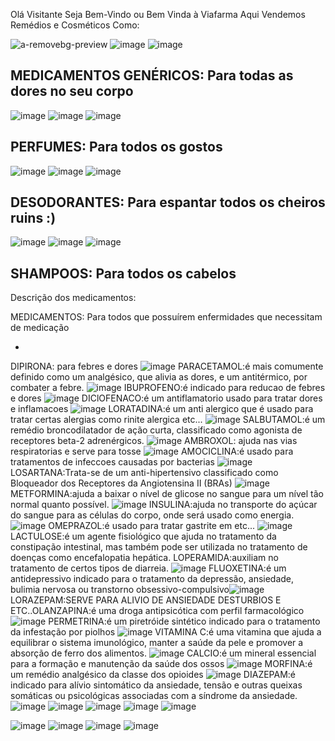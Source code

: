 Olá Visitante Seja Bem-Vindo ou Bem Vinda à Viafarma
Aqui Vendemos Remédios e Cosméticos Como:

![a-removebg-preview](https://github.com/user-attachments/assets/48a956ae-422d-4cc7-994f-9ea48040c551)
![image](https://github.com/user-attachments/assets/dd35f446-4052-432f-bff1-ccf0607a2fb4)
![image](https://github.com/user-attachments/assets/aedd4a20-b022-456c-b455-5a313dafb968)

MEDICAMENTOS GENÉRICOS: Para todas as dores no seu corpo
------------------------------------------------------------------------------------------------------------------------------------------------------------------------------
![image](https://github.com/user-attachments/assets/d5e819b5-7be1-4877-b2bd-df55a7661528)
![image](https://github.com/user-attachments/assets/66d88a37-1824-43ab-b4fa-fd31e730051e)
![image](https://github.com/user-attachments/assets/61ca7f5f-bc79-4c9d-8450-3f256153ee1b)

PERFUMES: Para todos os gostos
------------------------------------------------------------------------------------------------------------------------------------------------------------------------------
![image](https://github.com/user-attachments/assets/a7cfde05-818c-4743-b4de-65b0ed210ec1)
![image](https://github.com/user-attachments/assets/b30af7c5-7531-4eba-a5cf-92e6ec80d1f2)
![image](https://github.com/user-attachments/assets/db4b57b3-bfbd-4590-870c-6786ee32c429)

DESODORANTES: Para espantar todos os cheiros ruins :)
------------------------------------------------------------------------------------------------------------------------------------------------------------------------------
![image](https://github.com/user-attachments/assets/e79d74a3-a4f9-4a7a-b5a6-7a8f03b0c998)
![image](https://github.com/user-attachments/assets/c2832ee1-00e1-4bee-8892-ca024f59bbfc)
![image](https://github.com/user-attachments/assets/614ad499-5534-42e7-8dd5-278278ad35b3)

SHAMPOOS: Para todos os cabelos
------------------------------------------------------------------------------------------------------------------------------------------------------------------------------
Descrição dos medicamentos:

MEDICAMENTOS: Para todos que possuírem enfermidades que necessitam de medicação

-
DIPIRONA: para febres e dores ![image](https://github.com/user-attachments/assets/5951e483-34ad-4691-b465-cffd51e02be9)
PARACETAMOL:é mais comumente definido como um analgésico, que alivia as dores, e um antitérmico, por combater a febre. ![image](https://github.com/user-attachments/assets/ce4c430e-2cb0-435c-8276-cd1408d77151)
IBUPROFENO:é indicado para reducao de febres e dores ![image](https://github.com/user-attachments/assets/536de6e5-ec6c-4e19-9361-6bebf3c4e2cd)
DIClOFENACO:é um antiflamatorio usado para tratar dores e inflamacoes ![image](https://github.com/user-attachments/assets/02f381a5-8c6e-4d1c-be3a-0f2c7540b58e)
LORATADINA:é um anti alergico que é usado para tratar certas alergias como rinite alergica etc... ![image](https://github.com/user-attachments/assets/c470b697-d06c-4e1f-a943-1ae5a15f2df9)
SALBUTAMOL:é um remédio broncodilatador de ação curta, classificado como agonista de receptores beta-2 adrenérgicos. ![image](https://github.com/user-attachments/assets/3c41daf5-1763-4688-b582-b1ca4929159c)
AMBROXOL: ajuda nas vias respiratorias e serve para tosse ![image](https://github.com/user-attachments/assets/f3dc76fa-01e1-41fd-a267-a69b1871a80e)
AMOCICLINA:é usado para tratamentos de infeccoes causadas por bacterias ![image](https://github.com/user-attachments/assets/bed9fef5-4131-468b-abe4-18a935d6b7f8)
LOSARTANA:Trata-se de um anti-hipertensivo classificado como Bloqueador dos Receptores da Angiotensina II (BRAs) ![image](https://github.com/user-attachments/assets/a83722ac-fe9e-4da1-be9c-dac69ff703bf)
METFORMINA:ajuda a baixar o nível de glicose no sangue para um nível tão normal quanto possível. ![image](https://github.com/user-attachments/assets/5951e483-34ad-4691-b465-cffd51e02be9)
INSULINA:ajuda no transporte do açúcar do sangue para as células do corpo, onde será usado como energia. ![image](https://github.com/user-attachments/assets/ce4c430e-2cb0-435c-8276-cd1408d77151)
OMEPRAZOL:é usado para tratar gastrite em etc... ![image](https://github.com/user-attachments/assets/536de6e5-ec6c-4e19-9361-6bebf3c4e2cd)
LACTULOSE:é um agente fisiológico que ajuda no tratamento da constipação intestinal, mas também pode ser utilizada no tratamento de doenças como encefalopatia hepática. 
LOPERAMIDA:auxiliam no tratamento de certos tipos de diarreia. ![image](https://github.com/user-attachments/assets/02f381a5-8c6e-4d1c-be3a-0f2c7540b58e)
FLUOXETINA:é um antidepressivo indicado para o tratamento da depressão, ansiedade, bulimia nervosa ou transtorno obsessivo-compulsivo![image](https://github.com/user-attachments/assets/c470b697-d06c-4e1f-a943-1ae5a15f2df9)
LORAZEPAM:SERVE PARA ALIVIO DE ANSIEDADE DESTURBIOS E ETC..OLANZAPINA:é uma droga antipsicótica com perfil farmacológico ![image](https://github.com/user-attachments/assets/3c41daf5-1763-4688-b582-b1ca4929159c)
PERMETRINA:é um piretróide sintético indicado para o tratamento da infestação por piolhos ![image](https://github.com/user-attachments/assets/f3dc76fa-01e1-41fd-a267-a69b1871a80e)
VITAMINA C:é uma vitamina que ajuda a equilibrar o sistema imunológico, manter a saúde da pele e promover a absorção de ferro dos alimentos. ![image](https://github.com/user-attachments/assets/bed9fef5-4131-468b-abe4-18a935d6b7f8)
CALCIO:é um mineral essencial para a formação e manutenção da saúde dos ossos ![image](https://github.com/user-attachments/assets/a83722ac-fe9e-4da1-be9c-dac69ff703bf)
MORFINA:é um remédio analgésico da classe dos opioides ![image](https://github.com/user-attachments/assets/58014d03-3ff5-4982-bf27-3f9945334a99)
DIAZEPAM:é indicado para alívio sintomático da ansiedade, tensão e outras queixas somáticas ou psicológicas associadas com a síndrome da ansiedade.![image](https://github.com/user-attachments/assets/e771b4f4-c1ce-48ec-89d0-7852b9ef7112)
![image](https://github.com/user-attachments/assets/cb7ff6eb-eb2f-4afe-a075-edbbb96d4a1d)
![image](https://github.com/user-attachments/assets/3adb0fcc-3574-4691-84bb-7b57a49e64f3)
![image](https://github.com/user-attachments/assets/516b8830-eeff-4914-bbf0-678e75b3ca5d)
![image](https://github.com/user-attachments/assets/ac0bd3c5-2636-47e5-a765-035ef83fca1d)









![image](https://github.com/user-attachments/assets/58014d03-3ff5-4982-bf27-3f9945334a99)
![image](https://github.com/user-attachments/assets/e771b4f4-c1ce-48ec-89d0-7852b9ef7112)
![image](https://github.com/user-attachments/assets/cb7ff6eb-eb2f-4afe-a075-edbbb96d4a1d)
![image](https://github.com/user-attachments/assets/3adb0fcc-3574-4691-84bb-7b57a49e64f3)

